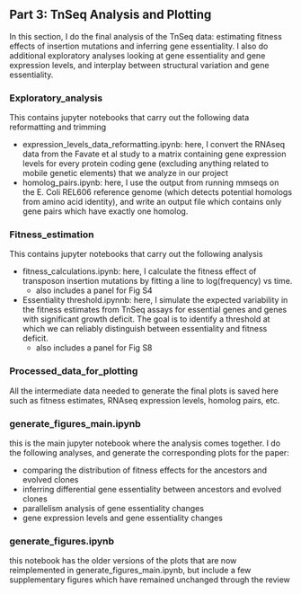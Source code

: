 ## Part 3: TnSeq Analysis and Plotting

In this section, I do the final analysis of the TnSeq data: estimating fitness effects of insertion mutations and inferring gene essentiality. I also do additional exploratory analyses looking at gene essentiality and gene expression levels, and interplay between structural variation and gene essentiality.

### Exploratory_analysis

This contains jupyter notebooks that carry out the following data reformatting and trimming

- expression_levels_data_reformatting.ipynb: here, I convert the RNAseq data from the Favate et al study to a matrix containing gene expression levels for every protein coding gene (excluding anything related to mobile genetic elements) that we analyze in our project
- homolog_pairs.ipynb: here, I use the output from running mmseqs on the E. Coli REL606 reference genome (which detects potential homologs from amino acid identity), and write an output file which contains only gene pairs which have exactly one homolog.

### Fitness_estimation

This contains jupyter notebooks that carry out the following analysis

- fitness_calculations.ipynb: here, I calculate the fitness effect of transposon insertion mutations by fitting a line to log(frequency) vs time. 
    - also includes a panel for Fig S4
- Essentiality threshold.ipynnb: here, I simulate the expected variability in the fitness estimates from TnSeq assays for essential genes and genes with significant growth deficit. The goal is to identify a threshold at which we can reliably distinguish between essentiality and fitness deficit.
    - also includes a panel for Fig S8

### Processed_data_for_plotting

All the intermediate data needed to generate the final plots is saved here such as fitness estimates, RNAseq expression levels, homolog pairs, etc.

### generate_figures_main.ipynb

this is the main jupyter notebook where the analysis comes together. I do the following analyses, and generate the corresponding plots for the paper:
- comparing the distribution of fitness effects for the ancestors and evolved clones
- inferring differential gene essentiality between ancestors and evolved clones
- parallelism analysis of gene essentiality changes
- gene expression levels and gene essentiality changes

### generate_figures.ipynb

this notebook has the older versions of the plots that are now reimplemented in generate_figures_main.ipynb, but include a few supplementary figures which have remained unchanged through the review